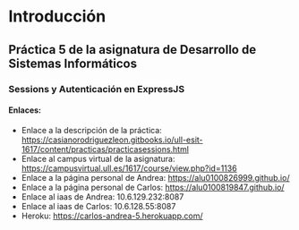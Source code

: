 # Introducción

## Práctica 5 de la asignatura de Desarrollo de Sistemas Informáticos

### Sessions y Autenticación en ExpressJS

#### Enlaces:

* Enlace a la descripción de la práctica: https://casianorodriguezleon.gitbooks.io/ull-esit-1617/content/practicas/practicasessions.html
* Enlace al campus virtual de la asignatura: https://campusvirtual.ull.es/1617/course/view.php?id=1136
* Enlace a la página personal de Andrea: https://alu0100826999.github.io/
* Enlace a la página personal de Carlos: https://alu0100819847.github.io/
* Enlace al iaas de Andrea: 10.6.129.232:8087
* Enlace al iaas de Carlos: 10.6.128.55:8087
* Heroku: https://carlos-andrea-5.herokuapp.com/
